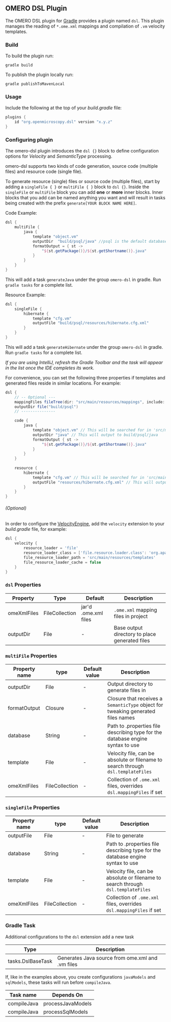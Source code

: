## OMERO DSL Plugin

The OMERO DSL plugin for [Gradle](https://gradle.org/) provides a plugin named `dsl`.
This plugin manages the reading of `*.ome.xml` mappings and compilation of `.vm` velocity templates.

### Build

To build the plugin run:
```shell
gradle build
```

To publish the plugin locally run:
```shell
gradle publishToMavenLocal
```

### Usage

Include the following at the top of your _build.gradle_ file:


```groovy
plugins {
    id "org.openmicroscopy.dsl" version "x.y.z"
}
```

### Configuring plugin

The omero-dsl plugin introduces the `dsl {}` block to define configuration options for
_Velocity_ and _SemanticType_ processing.  

omero-dsl supports two kinds of code generation, source code (multiple files) and resource code (single file).

To generate resource (single) files or source code (multiple files), start by adding a `singleFile { }` or `multiFile { }`
block to `dsl {}`. Inside the `singleFile` or `multiFile` block you can add **one** or **more** inner
blocks. Inner blocks that you add can be named anything you want and will result in tasks being created with
the prefix `generate[YOUR BLOCK NAME HERE]`.

Code Example:

```groovy
dsl {
    multiFile {
        java {
            template "object.vm"
            outputDir  "build/psql/java" //psql is the default database type
            formatOutput = { st ->
                "${st.getPackage()}/${st.getShortname()}.java"
            }
        }
    }
}
```

This will add a task `generateJava` under the group `omero-dsl` in gradle. Run `gradle tasks`
for a complete list.

Resource Example:

```groovy
dsl {
    singleFile {
        hibernate {
            template "cfg.vm"
            outputFile "build/psql/resources/hibernate.cfg.xml"
        }
    }
}
```

This will add a task `generateHibernate` under the group `omero-dsl` in gradle. Run `gradle tasks`
for a complete list.

_If you are using IntelliJ, refresh the _Gradle Toolbar_ and the task will appear in the list once the IDE completes 
its work._

For convenience, you can set the following three properties if templates and generated files reside in similar locations.
For example:

```groovy
dsl {
    // -- Optional ---
    mappingFiles fileTree(dir: "src/main/resources/mappings", include: '**/*.ome.xml')
    outputDir file("build/psql")
    // ---------------

    code {
        java {
            template "object.vm" // This will be searched for in 'src/main/resources/templates'
            outputDir "java" // This will output to build/psql/java
            formatOutput { st ->
                "${st.getPackage()}/${st.getShortname()}.java"
            }
        }
    }
    
    resource {
        hibernate {
            template "cfg.vm" // This will be searched for in 'src/main/resources/templates'
            outputFile "resources/hibernate.cfg.xml" // This will output to build/psql/resources/hibernate.cfg.xml
        }
    }
}
```

###### (Optional)
In order to configure the [VelocityEngine](https://velocity.apache.org), add the `velocity`
extension to your _build.gradle_ file, for example:

```groovy
dsl {
    velocity {
        resource_loader = 'file'
        resource_loader_class = ['file.resource.loader.class': 'org.apache.velocity.runtime.resource.loader.FileResourceLoader']
        file_resource_loader_path = 'src/main/resources/templates'
        file_resource_loader_cache = false
    }
}
```

### `dsl` Properties

| Property      | Type           | Default              | Description                                    |
|---------------|----------------|----------------------|------------------------------------------------|
| omeXmlFiles   | FileCollection | jar'd .ome.xml files | `.ome.xml` mapping files in project            |
| outputDir     | File           |           -          | Base output directory to place generated files |

### `multiFile` Properties

| Property name | type           | Default value | Description                                                                      |
|---------------|----------------|---------------|----------------------------------------------------------------------------------|
| outputDir     | File           |       -       | Output directory to generate files in                                            |
| formatOutput  | Closure        |       -       | Closure that receives a `SemanticType` object for tweaking generated files names |
| database      | String         |       -       | Path to .properties file describing type for the database engine syntax to use   |                                                   |
| template      | File           |       -       | Velocity file, can be absolute or filename to search through `dsl.templateFiles` |
| omeXmlFiles   | FileCollection |       -       | Collection of `.ome.xml` files, overrides `dsl.mappingFiles` if set              |

### `singleFile` Properties

| Property name | type           | Default value | Description                                                                      |
|---------------|----------------|---------------|----------------------------------------------------------------------------------|
| outputFile    | File           |       -       | File to generate                                                                 |
| database      | String         |       -       | Path to .properties file describing type for the database engine syntax to use   |                                                    |
| template      | File           |       -       | Velocity file, can be absolute or filename to search through `dsl.templateFiles` |
| omeXmlFiles   | FileCollection |       -       | Collection of `.ome.xml` files, overrides `dsl.mappingFiles` if set              |

### Gradle Task

Additional configurations to the `dsl` extension add a new task 

| Type                | Description                                       |
| ------------------- | ------------------------------------------------- |
| tasks.DslBaseTask   | Generates Java source from ome.xml and .vm files  |

If, like in the examples above, you create configurations `javaModels` and `sqlModels`, these tasks will run
before `compileJava`.

| Task name   | Depends On        |
| ----------- | ----------------- |
| compileJava | processJavaModels |
| compileJava | processSqlModels  |
